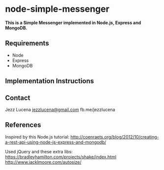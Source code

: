 # node-simple-messenger
**This is a Simple Messenger implemented in Node.js, Express and MongoDB.**

## Requirements

* Node
* Express
* MongoDB

## Implementation Instructions



## Contact

Jezz Lucena
jezzlucena@gmail.com
fb.me/jezzlucena

## References
Inspired by this Node.js tutorial: 
http://coenraets.org/blog/2012/10/creating-a-rest-api-using-node-js-express-and-mongodb/

Used jQuery and these extra libs: 
https://bradleyhamilton.com/projects/shake/index.html
http://www.jacklmoore.com/autosize/
